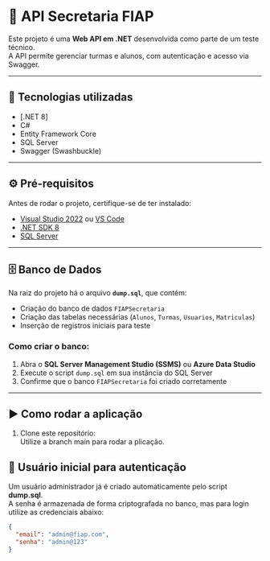 # 📌 API Secretaria FIAP  

Este projeto é uma **Web API em .NET** desenvolvida como parte de um teste técnico.  
A API permite gerenciar turmas e alunos, com autenticação e acesso via Swagger.  

---

## 🚀 Tecnologias utilizadas
- [.NET 8]  
- C#  
- Entity Framework Core  
- SQL Server  
- Swagger (Swashbuckle)  

---

## ⚙️ Pré-requisitos

Antes de rodar o projeto, certifique-se de ter instalado:
- [Visual Studio 2022](https://visualstudio.microsoft.com/) ou [VS Code](https://code.visualstudio.com/)  
- [.NET SDK 8](https://dotnet.microsoft.com/en-us/download/dotnet/8.0)  
- [SQL Server](https://www.microsoft.com/pt-br/sql-server/sql-server-downloads)  

---

## 🗄️ Banco de Dados

Na raiz do projeto há o arquivo **`dump.sql`**, que contém:
- Criação do banco de dados `FIAPSecretaria`  
- Criação das tabelas necessárias (`Alunos`, `Turmas`, `Usuarios`, `Matriculas`)  
- Inserção de registros iniciais para teste  

### Como criar o banco:
1. Abra o **SQL Server Management Studio (SSMS)** ou **Azure Data Studio**  
2. Execute o script `dump.sql` em sua instância do SQL Server  
3. Confirme que o banco `FIAPSecretaria` foi criado corretamente  

---

## ▶️ Como rodar a aplicação

1. Clone este repositório:  
   Utilize a branch main para rodar a plicação.

## 🔑 Usuário inicial para autenticação

Um usuário administrador já é criado automaticamente pelo script **dump.sql**.  
A senha é armazenada de forma criptografada no banco, mas para login utilize as credenciais abaixo:  

```json
{
  "email": "admin@fiap.com",
  "senha": "admin@123"
}
